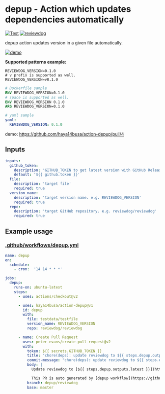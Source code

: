 # depup - Action which updates dependencies automatically

[![Test](https://github.com/haya14busa/action-depup/workflows/Test/badge.svg)](https://github.com/haya14busa/action-depup/actions?query=workflow%3ATest)
[![reviewdog](https://github.com/haya14busa/action-depup/workflows/reviewdog/badge.svg)](https://github.com/haya14busa/action-depup/actions?query=workflow%3Areviewdog)

depup action updates version in a given file automatically.

[![demo](https://user-images.githubusercontent.com/3797062/72677595-7ac4ec80-3ae1-11ea-8b49-163bb72f822c.png)](https://github.com/haya14busa/action-depup/pull/4)

**Supported patterns example:**

```
REVIEWDOG_VERSION=0.1.0
# v prefix is supported as well.
REVIEWDOG_VERSION=v0.1.0
```

```Dockerfile
# Dockerfile sample
ENV REVIEWDOG_VERSION=0.1.0
# space is supported as well.
ENV REVIEWDOG_VERSION 0.1.0
ARG REVIEWDOG_VERSION=0.1.0
```

```yaml
# yaml sample
yaml:
  REVIEWDOG_VERSION: 0.1.0
```

demo: https://github.com/haya14busa/action-depup/pull/4

## Inputs

```yaml
inputs:
  github_token:
    description: 'GITHUB_TOKEN to get latest version with GitHub Release API'
    default: '${{ github.token }}'
  file:
    description: 'target file'
    required: true
  version_name:
    description: 'target version name. e.g. REVIEWDOG_VERSION'
    required: true
  repo:
    description: 'target GitHub repository. e.g. reviewdog/reviewdog'
    required: true
```

## Example usage

### [.github/workflows/depup.yml](.github/workflows/depup.yml)

```yml
name: depup
on:
  schedule:
    - cron:  '14 14 * * *'

jobs:
  depup:
    runs-on: ubuntu-latest
    steps:
      - uses: actions/checkout@v2

      - uses: haya14busa/action-depup@v1
        id: depup
        with:
          file: testdata/testfile
          version_name: REVIEWDOG_VERSION
          repo: reviewdog/reviewdog

      - name: Create Pull Request
        uses: peter-evans/create-pull-request@v2
        with:
          token: ${{ secrets.GITHUB_TOKEN }}
          title: "chore(deps): update reviewdog to ${{ steps.depup.outputs.latest }}"
          commit-message: "chore(deps): update reviewdog to ${{ steps.depup.outputs.latest }}"
          body: |
            Update reviewdog to [${{ steps.depup.outputs.latest }}](https://github.com/reviewdog/reviewdog/releases/tag/v${{ steps.depup.outputs.latest }})

            This PR is auto generated by [depup workflow](https://github.com/${{ github.repository }}/actions?query=workflow%3Adepup).
          branch: depup/reviewdog
          base: master
```
